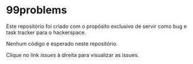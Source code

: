# 99problems

Este repositório foi criado com o propósito exclusivo de servir como bug e task tracker para o hackerspace.

Nenhum código é esperado neste repositório.

Clique no link *issues* à direita para visualizar as issues.
